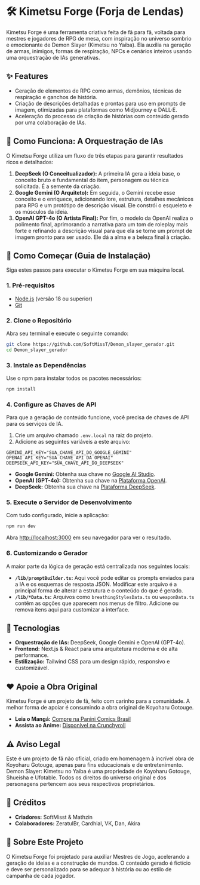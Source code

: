 # 🛠️ Kimetsu Forge (Forja de Lendas)

Kimetsu Forge é uma ferramenta criativa feita de fã para fã, voltada para mestres e jogadores de RPG de mesa, com inspiração no universo sombrio e emocionante de Demon Slayer (Kimetsu no Yaiba).
Ela auxilia na geração de armas, inimigos, formas de respiração, NPCs e cenários inteiros usando uma orquestração de IAs generativas.

## ✨ Features
- Geração de elementos de RPG como armas, demônios, técnicas de respiração e ganchos de história.
- Criação de descrições detalhadas e prontas para uso em prompts de imagem, otimizadas para plataformas como Midjourney e DALL·E.
- Aceleração do processo de criação de histórias com conteúdo gerado por uma colaboração de IAs.

## 🧠 Como Funciona: A Orquestração de IAs
O Kimetsu Forge utiliza um fluxo de três etapas para garantir resultados ricos e detalhados:

1.  **DeepSeek (O Conceitualizador):** A primeira IA gera a ideia base, o conceito bruto e fundamental do item, personagem ou técnica solicitada. É a semente da criação.
2.  **Google Gemini (O Arquiteto):** Em seguida, o Gemini recebe esse conceito e o enriquece, adicionando lore, estrutura, detalhes mecânicos para RPG e um protótipo de descrição visual. Ele constrói o esqueleto e os músculos da ideia.
3.  **OpenAI GPT-4o (O Artista Final):** Por fim, o modelo da OpenAI realiza o polimento final, aprimorando a narrativa para um tom de roleplay mais forte e refinando a descrição visual para que ela se torne um prompt de imagem pronto para ser usado. Ele dá a alma e a beleza final à criação.

## 🚀 Como Começar (Guia de Instalação)

Siga estes passos para executar o Kimetsu Forge em sua máquina local.

### 1. Pré-requisitos
- [Node.js](https://nodejs.org/) (versão 18 ou superior)
- [Git](https://git-scm.com/)

### 2. Clone o Repositório
Abra seu terminal e execute o seguinte comando:
```bash
git clone https://github.com/SoftMissT/Demon_slayer_gerador.git
cd Demon_slayer_gerador
```

### 3. Instale as Dependências
Use o npm para instalar todos os pacotes necessários:
```bash
npm install
```

### 4. Configure as Chaves de API
Para que a geração de conteúdo funcione, você precisa de chaves de API para os serviços de IA.

1.  Crie um arquivo chamado `.env.local` na raiz do projeto.
2.  Adicione as seguintes variáveis a este arquivo:

```
GEMINI_API_KEY="SUA_CHAVE_API_DO_GOOGLE_GEMINI"
OPENAI_API_KEY="SUA_CHAVE_API_DA_OPENAI"
DEEPSEEK_API_KEY="SUA_CHAVE_API_DO_DEEPSEEK"
```
- **Google Gemini:** Obtenha sua chave no [Google AI Studio](https://aistudio.google.com/app/apikey).
- **OpenAI (GPT-4o):** Obtenha sua chave na [Plataforma OpenAI](https://platform.openai.com/api-keys).
- **DeepSeek:** Obtenha sua chave na [Plataforma DeepSeek](https://platform.deepseek.com/api_keys).

### 5. Execute o Servidor de Desenvolvimento
Com tudo configurado, inicie a aplicação:
```bash
npm run dev
```
Abra [http://localhost:3000](http://localhost:3000) em seu navegador para ver o resultado.

### 6. Customizando o Gerador
A maior parte da lógica de geração está centralizada nos seguintes locais:
- **`/lib/promptBuilder.ts`:** Aqui você pode editar os prompts enviados para a IA e os esquemas de resposta JSON. Modificar este arquivo é a principal forma de alterar a estrutura e o conteúdo do que é gerado.
- **`/lib/*Data.ts`:** Arquivos como `breathingStylesData.ts` ou `weaponData.ts` contêm as opções que aparecem nos menus de filtro. Adicione ou remova itens aqui para customizar a interface.


## 🧩 Tecnologias
- **Orquestração de IAs:** DeepSeek, Google Gemini e OpenAI (GPT-4o).
- **Frontend:** Next.js & React para uma arquitetura moderna e de alta performance.
- **Estilização:** Tailwind CSS para um design rápido, responsivo e customizável.

## ❤️ Apoie a Obra Original
Kimetsu Forge é um projeto de fã, feito com carinho para a comunidade. A melhor forma de apoiar é consumindo a obra original de Koyoharu Gotouge.
- **Leia o Mangá:** [Compre na Panini Comics Brasil](https://panini.com.br/demon-slayer-kimetsu-no-yaiba)
- **Assista ao Anime:** [Disponível na Crunchyroll](https://www.crunchyroll.com/pt-br/series/GY5P48XEY/demon-slayer-kimetsu-no-yaiba)

## ⚠️ Aviso Legal
Este é um projeto de fã não oficial, criado em homenagem à incrível obra de Koyoharu Gotouge, apenas para fins educacionais e de entretenimento.
Demon Slayer: Kimetsu no Yaiba é uma propriedade de Koyoharu Gotouge, Shueisha e Ufotable.
Todos os direitos do universo original e dos personagens pertencem aos seus respectivos proprietários.

## 👥 Créditos
- **Criadores:** SoftMisst & Mathzin
- **Colaboradores:** ZeratulBr, Cardhial, VK, Dan, Akira

## 💬 Sobre Este Projeto
O Kimetsu Forge foi projetado para auxiliar Mestres de Jogo, acelerando a geração de ideias e a construção de mundos.
O conteúdo gerado é fictício e deve ser personalizado para se adequar à história ou ao estilo de campanha de cada jogador.

